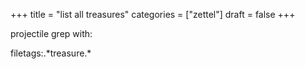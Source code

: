 +++
title = "list all treasures"
categories = ["zettel"]
draft = false
+++

projectile grep with:

filetags:.\*treasure.\*